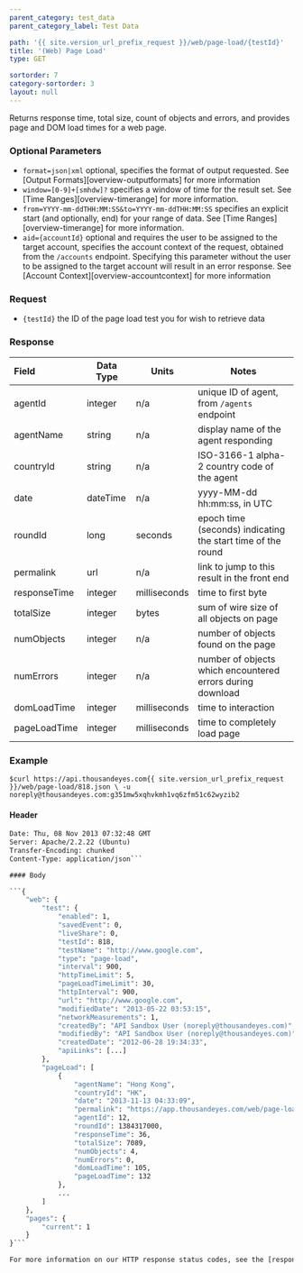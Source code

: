 ```yaml
---
parent_category: test_data
parent_category_label: Test Data

path: '{{ site.version_url_prefix_request }}/web/page-load/{testId}'
title: '(Web) Page Load'
type: GET

sortorder: 7
category-sortorder: 3
layout: null
---
```


Returns response time, total size, count of objects and errors, and provides page and DOM load times for a web page.

### Optional Parameters

* `format=json|xml` optional, specifies the format of output requested.  See [Output Formats][overview-outputformats] for more information
* `window=[0-9]+[smhdw]?` specifies a window of time for the result set.  See [Time Ranges][overview-timerange] for more information.
* `from=YYYY-mm-ddTHH:MM:SS&to=YYYY-mm-ddTHH:MM:SS` specifies an explicit start (and optionally, end) for your range of data.  See [Time Ranges][overview-timerange] for more information.
* `aid={accountId}` optional and requires the user to be assigned to the target account, specifies the account context of the request, obtained from the `/accounts` endpoint.  Specifying this parameter without the user to be assigned to the target account will result in an error response. See [Account Context][overview-accountcontext] for more information

### Request

* `{testId}` the ID of the page load test you for wish to retrieve data

### Response

Field | Data Type | Units | Notes
:------------|-------------|-------------|-------------|
agentId | integer | n/a | unique ID of agent, from `/agents` endpoint
agentName | string | n/a | display name of the agent responding
countryId | string | n/a | ISO-3166-1 alpha-2 country code of the agent
date | dateTime | n/a | yyyy-MM-dd hh:mm:ss, in UTC
roundId | long | seconds | epoch time (seconds) indicating the start time of the round
permalink | url | n/a | link to jump to this result in the front end
responseTime | integer | milliseconds | time to first byte
totalSize | integer | bytes | sum of wire size of all objects on page
numObjects | integer | n/a | number of objects found on the page
numErrors | integer | n/a | number of objects which encountered errors during download
domLoadTime | integer | milliseconds | time to interaction
pageLoadTime | integer | milliseconds | time to completely load page


### Example

`$curl https://api.thousandeyes.com{{ site.version_url_prefix_request }}/web/page-load/818.json \
  -u noreply@thousandeyes.com:g351mw5xqhvkmh1vq6zfm51c62wyzib2`

#### Header

```HTTP/1.1 200 OK
Date: Thu, 08 Nov 2013 07:32:48 GMT
Server: Apache/2.2.22 (Ubuntu)
Transfer-Encoding: chunked
Content-Type: application/json```

#### Body

```{
    "web": {
        "test": {
            "enabled": 1,
            "savedEvent": 0,
            "liveShare": 0,
            "testId": 818,
            "testName": "http://www.google.com",
            "type": "page-load",
            "interval": 900,
            "httpTimeLimit": 5,
            "pageLoadTimeLimit": 30,
            "httpInterval": 900,
            "url": "http://www.google.com",
            "modifiedDate": "2013-05-22 03:53:15",
            "networkMeasurements": 1,
            "createdBy": "API Sandbox User (noreply@thousandeyes.com)",
            "modifiedBy": "API Sandbox User (noreply@thousandeyes.com)",
            "createdDate": "2012-06-28 19:34:33",
            "apiLinks": [...]
        },
        "pageLoad": [
            {
                "agentName": "Hong Kong",
                "countryId": "HK",
                "date": "2013-11-13 04:33:09",
                "permalink": "https://app.thousandeyes.com/web/page-load?__a=75&testId=818&roundId=1384317000&agentId=12",
                "agentId": 12,
                "roundId": 1384317000,
                "responseTime": 36,
                "totalSize": 7089,
                "numObjects": 4,
                "numErrors": 0,
                "domLoadTime": 105,
                "pageLoadTime": 132
            },
            ...
        ]
    },
    "pages": {
        "current": 1
    }
}```

For more information on our HTTP response status codes, see the [response status codes documentation][overview-responsestatuscodes].
